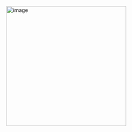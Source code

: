 <img width="321" alt="image" src="https://github.com/mkemalarda/weatherScreen/assets/101436801/d7a7f195-b987-465f-8623-31fa8ee22bb0">
